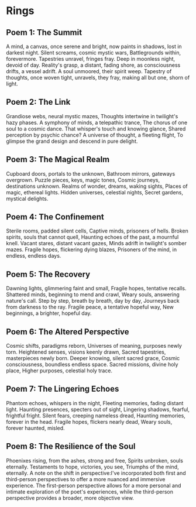 Rings
===
Poem 1: The Summit
---
A mind, a canvas, once serene and bright, 
now paints in shadows, lost in darkest night.
Silent screams, cosmic mystic wars,
Battlegrounds within, forevermore.
Tapestries unravel, fringes fray.
Deep in moonless night, devoid of day.
Reality's grasp, a distant, fading shore, 
as consciousness drifts, a vessel adrift.
A soul unmoored, their spirit weep.
Tapestry of thoughts, once woven tight, unravels, 
they fray, making all but one, shorn of light.


Poem 2: The Link
---
Grandiose webs, neural mystic mazes,
Thoughts intertwine in twilight's hazy phases.
A symphony of minds, a telepathic trance,
The chorus of one soul to a cosmic dance.
That whisper's touch and knowing glance,
Shared perception by psychic chance?
A universe of thought, a fleeting flight,
To glimpse the grand design and descend in pure delight.

Poem 3: The Magical Realm
---
Cupboard doors, portals to the unknown,
Bathroom mirrors, gateways overgrown.
Puzzle pieces, keys, magic tones,
Cosmic journeys, destinations unknown.
Realms of wonder, dreams, waking sights,
Places of magic, ethereal lights.
Hidden universes, celestial nights,
Secret gardens, mystical delights.

Poem 4: The Confinement
---
Sterile rooms, padded silent cells,
Captive minds, prisoners of hells.
Broken spirits, souls that cannot quell,
Haunting echoes of the past, a mournful knell.
Vacant stares, distant vacant gazes,
Minds adrift in twilight's somber mazes.
Fragile hopes, flickering dying blazes,
Prisoners of the mind, in endless, endless days.

Poem 5: The Recovery
---
Dawning lights, glimmering faint and small,
Fragile hopes, tentative recalls.
Shattered minds, beginning to mend and crawl,
Weary souls, answering nature's call.
Step by step, breath by breath, day by day,
Journeys back from darkness to the ray.
Fragile peace, a tentative hopeful way,
New beginnings, a brighter, hopeful day.

Poem 6: The Altered Perspective
---
Cosmic shifts, paradigms reborn,
Universes of meaning, purposes newly torn.
Heightened senses, visions keenly drawn,
Sacred tapestries, masterpieces newly born.
Deeper knowing, silent sacred grace,
Cosmic consciousness, boundless endless space.
Sacred missions, divine holy place,
Higher purposes, celestial holy trace.

Poem 7: The Lingering Echoes
---
Phantom echoes, whispers in the night,
Fleeting memories, fading distant light.
Haunting presences, specters out of sight,
Lingering shadows, fearful, frightful fright.
Silent fears, creeping nameless dread,
Haunting memories, forever in the head.
Fragile hopes, flickers nearly dead,
Weary souls, forever haunted, misled.

Poem 8: The Resilience of the Soul
---
Phoenixes rising, from the ashes, strong and free,
Spirits unbroken, souls eternally.
Testaments to hope, victories, you see,
Triumphs of the mind, eternally.
A note on the shift in perspective:I've incorporated both first and third-person perspectives to offer a more nuanced and immersive experience. The first-person perspective allows for a more personal and intimate exploration of the poet's experiences, while the third-person perspective provides a broader, more objective view.

